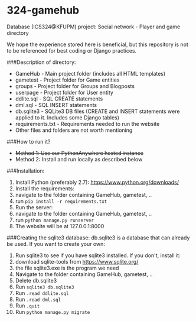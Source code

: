 # 324-gamehub
Database (ICS324@KFUPM) project: Social network - Player and game directory

We hope the experience stored here is beneficial, but this repository is not to be referenced for best coding or Django practices.

###Description of directory:
- GameHub - Main project folder (includes all HTML templates)
- gametest - Project folder for Game entities
- groups - Project folder for Groups and Blogposts
- userpage - Project folder for User entity
- ddlite.sql - SQL CREATE statements
- dml.sql - SQL INSERT statements
- db.sqlite3 - SQLite3 DB files (CREATE and INSERT statements were applied to it. Includes some Django tables)
- requirements.txt - Requirements needed to run the website
- Other files and folders are not worth mentioning

###How to run it?
- ~~Method 1: Use our PythonAnywhere hosted instance~~
- Method 2: Install and run locally as described below

###Installation:
1. Install Python (preferably 2.7): https://www.python.org/downloads/
2. Install the requirements:
  1. navigate to the folder containing GameHub, gametest, ..
  2. run `pip install -r requirements.txt`
3. Run the server:
  1. navigate to the folder containing GameHub, gametest, ..
  2. run `python manage.py runserver`
4. The website will be at 127.0.0.1:8000

###Creating the sqlite3 database:
db.sqlite3 is a database that can already be used. If you want to create your own:

1. Run sqlite3 to see if you have sqlite3 installed. If you don't, install it:
  1. download sqlite-tools from https://www.sqlite.org/
  2. the file sqlite3.exe is the program we need
2. Navigate to the folder containing GameHub, gametest, ..
3. Delete db.sqlite3
4. Run `sqlite3 db.sqlite3`
5. Run `.read ddlite.sql`
6. Run `.read dml.sql`
7. Run `.quit`
8. Run `python manage.py migrate`

